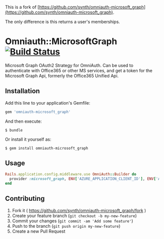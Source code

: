 This is a fork of [https://github.com/synth/omniauth-microsoft_graph](https://github.com/synth/omniauth-microsoft_graph).

The only difference is this returns a user's memberships.

# Omniauth::MicrosoftGraph [![Build Status](https://travis-ci.org/synth/omniauth-microsoft_graph.svg?branch=master)](https://travis-ci.org/synth/omniauth-microsoft_graph)

Microsoft Graph OAuth2 Strategy for OmniAuth.
Can be used to authenticate with Office365 or other MS services, and get a token for the Microsoft Graph Api, formerly the Office365 Unified Api.

## Installation

Add this line to your application's Gemfile:

```ruby
gem 'omniauth-microsoft_graph'
```

And then execute:

    $ bundle

Or install it yourself as:

    $ gem install omniauth-microsoft_graph

## Usage

```ruby
Rails.application.config.middleware.use OmniAuth::Builder do
  provider :microsoft_graph, ENV['AZURE_APPLICATION_CLIENT_ID'], ENV['AZURE_APPLICATION_CLIENT_SECRET']
end
```

## Contributing

1. Fork it ( https://github.com/synth/omniauth-microsoft_graph/fork )
2. Create your feature branch (`git checkout -b my-new-feature`)
3. Commit your changes (`git commit -am 'Add some feature'`)
4. Push to the branch (`git push origin my-new-feature`)
5. Create a new Pull Request
